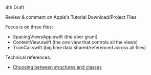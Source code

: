 4th Draft

Review & comment on Apple's Tutorial Download/Project Files

Focus is on three files:
* SpacingViewsApp.swift (the uber grunt)
* ContentView.swift (the one view that controls all the views)
* TrainCar.swift (big time data shared/referenced across all files) 

Technical references:

* [Choosing between structures and classes](https://developer.apple.com/documentation/swift/choosing-between-structures-and-classes)

